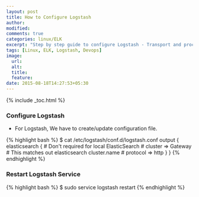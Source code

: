 ```yaml
---
layout: post
title: How to Configure Logstash
author:
modified:
comments: true
categories: linux/ELK
excerpt: "Step by step guide to configure Logstash - Transport and process your logs, events, or other data"
tags: [Linux, ELK, Logstash, Devops]
image:
  url:
  alt:
  title:
  feature:
date: 2015-08-18T14:27:53+05:30
---
```


{% include _toc.html %}

### Configure Logstash

* For Logstash, We have to create/update configuration file.

{% highlight bash %}
$ cat /etc/logstash/conf.d/logstash.conf
output {
  elasticsearch {
    # Don't required for local ElasticSearch
    # cluster  => Gateway # This matches out elasticsearch cluster.name
    # protocol => http
  }
}
{% endhighlight %}


### Restart Logstash Service

{% highlight bash %}
$ sudo service logstash restart
{% endhighlight %}
